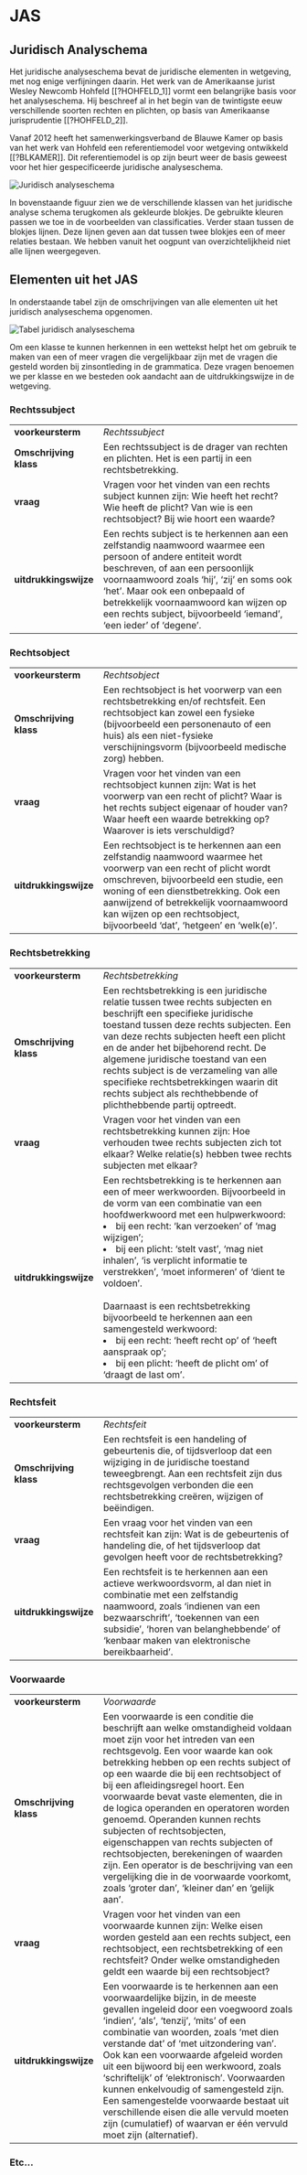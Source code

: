 # JAS

## Juridisch Analyschema
Het juridische analyseschema bevat de juridische elementen in wetgeving, met nog enige verfijningen daarin. Het werk van de Amerikaanse jurist Wesley Newcomb Hohfeld [[?HOHFELD_1]] vormt een belangrijke basis voor het analyseschema. Hij beschreef al in het begin van de twintigste eeuw verschillende soorten rechten en plichten, op basis van Amerikaanse jurisprudentie [[?HOHFELD_2]].

Vanaf 2012 heeft het samenwerkingsverband de Blauwe Kamer op basis van het werk van Hohfeld een referentiemodel voor wetgeving ontwikkeld [[?BLKAMER]]. Dit referentiemodel is op zijn beurt weer de basis geweest voor het hier gespecificeerde juridische analyseschema.

![Juridisch analyseschema](./media/analyseschema.png "Juridisch Analyseschema")

In bovenstaande figuur zien we de verschillende klassen van het juridische analyse schema terugkomen als gekleurde blokjes. De gebruikte kleuren passen we toe in de voorbeelden van classificaties. Verder staan tussen de blokjes lijnen. Deze lijnen geven aan dat tussen twee blokjes een of meer relaties bestaan. We hebben vanuit het oogpunt van overzichtelijkheid niet alle lijnen weergegeven.

## Elementen uit het JAS

In onderstaande tabel zijn de omschrijvingen van alle elementen uit het juridisch analyseschema opgenomen.

![Tabel juridisch analyseschema](./media/wa-table.png "Tabel juridisch analyseschema")

Om een klasse te kunnen herkennen in een wettekst helpt het om gebruik te maken van een of meer vragen die vergelijkbaar zijn met de vragen die gesteld worden bij zinsontleding in de grammatica. Deze vragen benoemen we per klasse en we besteden ook aandacht aan de uitdrukkingswijze in de wetgeving.

### Rechtssubject

|                       |                                       |
|-----------------------|---------------------------------------|
| **voorkeursterm**     | <dfn>Rechtssubject</dfn> |
| **Omschrijving klass**| Een rechtssubject is de drager van rechten en plichten. Het is een partij in een rechtsbetrekking. |
| **vraag**             | Vragen voor het vinden van een rechts subject kunnen zijn: Wie heeft het recht? Wie heeft de plicht? Van wie is een rechtsobject? Bij wie hoort een waarde? |
| **uitdrukkingswijze** | Een rechts subject is te herkennen aan een zelfstandig naamwoord waarmee een persoon of andere entiteit wordt beschreven, of aan een persoonlijk voornaamwoord zoals ‘hij’, ‘zij’ en soms ook ‘het’. Maar ook een onbepaald of betrekkelijk voornaamwoord kan wijzen op een rechts subject, bijvoorbeeld ‘iemand’, ‘een ieder’ of ‘degene’. |

### Rechtsobject

|                       |                                       |
|-----------------------|---------------------------------------|
| **voorkeursterm**     | <dfn>Rechtsobject</dfn> |
| **Omschrijving klass**| Een rechtsobject is het voorwerp van een rechtsbetrekking en/of rechtsfeit. Een rechtsobject kan zowel een fysieke (bijvoorbeeld een personenauto of een huis) als een niet-fysieke verschijningsvorm (bijvoorbeeld medische zorg) hebben. |
| **vraag** | Vragen voor het vinden van een rechtsobject kunnen zijn: Wat is het voorwerp van een recht of plicht? Waar is het rechts subject eigenaar of houder van? Waar heeft een waarde betrekking op? Waarover is iets verschuldigd? |
| **uitdrukkingswijze** | Een rechtsobject is te herkennen aan een zelfstandig naamwoord waarmee het voorwerp van een recht of plicht wordt omschreven, bijvoorbeeld een studie, een woning of een dienstbetrekking. Ook een aanwijzend of betrekkelijk voornaamwoord kan wijzen op een rechtsobject, bijvoorbeeld ‘dat’, ‘hetgeen’ en ‘welk(e)’. |

### Rechtsbetrekking

|                       |                                       |
|-----------------------|---------------------------------------|
| **voorkeursterm**     | <dfn>Rechtsbetrekking</dfn> |
| **Omschrijving klass**| Een rechtsbetrekking is een juridische relatie tussen twee rechts subjecten en beschrijft een specifieke juridische toestand tussen deze rechts subjecten. Een van deze rechts subjecten heeft een plicht en de ander het bijbehorend recht. De algemene juridische toestand van een rechts subject is de verzameling van alle specifieke rechtsbetrekkingen waarin dit rechts subject als rechthebbende of plichthebbende partij optreedt. |
| **vraag** | Vragen voor het vinden van een rechtsbetrekking kunnen zijn: Hoe verhouden twee rechts subjecten zich tot elkaar? Welke relatie(s) hebben twee rechts subjecten met elkaar? |
| **uitdrukkingswijze** | Een rechtsbetrekking is te herkennen aan een of meer werkwoorden. Bijvoorbeeld in de vorm van een combinatie van een hoofdwerkwoord met een hulpwerkwoord:<li>bij een recht: ‘kan verzoeken’ of ‘mag wijzigen’;</li><li> bij een plicht: ‘stelt vast’, ‘mag niet inhalen’, ‘is verplicht informatie te verstrekken’, ‘moet informeren’ of ‘dient te voldoen’.<br><br>Daarnaast is een rechtsbetrekking bijvoorbeeld te herkennen aan een samengesteld werkwoord:<li>bij een recht: ‘heeft recht op’ of ‘heeft aanspraak op’;</li><li>bij een plicht: ‘heeft de plicht om’ of ‘draagt de last om’.</li> |

### Rechtsfeit

|                       |                                       |
|-----------------------|---------------------------------------|
| **voorkeursterm**     | <dfn>Rechtsfeit</dfn> |
| **Omschrijving klass**| Een rechtsfeit is een handeling of gebeurtenis die, of tijdsverloop dat een wijziging in de juridische toestand teweegbrengt. Aan een rechtsfeit zijn dus rechtsgevolgen verbonden die een rechtsbetrekking creëren, wijzigen of beëindigen. |
| **vraag** | Een vraag voor het vinden van een rechtsfeit kan zijn: Wat is de gebeurtenis of handeling die, of het tijdsverloop dat gevolgen heeft voor de rechtsbetrekking? |
| **uitdrukkingswijze** | Een rechtsfeit is te herkennen aan een actieve werkwoordsvorm, al dan niet in combinatie met een zelfstandig naamwoord, zoals ‘indienen van een bezwaarschrift’, ‘toekennen van een subsidie’, ‘horen van belanghebbende’ of ‘kenbaar maken van elektronische bereikbaarheid’. |

### Voorwaarde

|                       |                                       |
|-----------------------|---------------------------------------|
| **voorkeursterm**     | <dfn>Voorwaarde</dfn> |
| **Omschrijving klass**| Een voorwaarde is een conditie die beschrijft aan welke omstandigheid voldaan moet zijn voor het intreden van een rechtsgevolg. Een voor waarde kan ook betrekking hebben op een rechts subject of op een waarde die bij een rechtsobject of bij een afleidingsregel hoort. Een voorwaarde bevat vaste elementen, die in de logica operanden en operatoren worden genoemd. Operanden kunnen rechts subjecten of rechtsobjecten, eigenschappen van rechts subjecten of rechtsobjecten, berekeningen of waarden zijn. Een operator is de beschrijving van een vergelijking die in de voorwaarde voorkomt, zoals ‘groter dan’, ‘kleiner dan’ en ‘gelijk aan’. |
| **vraag** | Vragen voor het vinden van een voorwaarde kunnen zijn: Welke eisen worden gesteld aan een rechts subject, een rechtsobject, een rechtsbetrekking of een rechtsfeit? Onder welke omstandigheden geldt een waarde bij een rechtsobject? |
| **uitdrukkingswijze** | Een voorwaarde is te herkennen aan een voorwaardelijke bijzin, in de meeste gevallen ingeleid door een voegwoord zoals ‘indien’, ‘als’, ‘tenzij’, ‘mits’ of een combinatie van woorden, zoals ‘met dien verstande dat’ of ‘met uitzondering van’. Ook kan een voorwaarde afgeleid worden uit een bijwoord bij een werkwoord, zoals ‘schriftelijk’ of ‘elektronisch’. Voorwaarden kunnen enkelvoudig of samengesteld zijn. Een samengestelde voorwaarde bestaat uit verschillende eisen die alle vervuld moeten zijn (cumulatief) of waarvan er één vervuld moet zijn (alternatief). |

### Etc...
